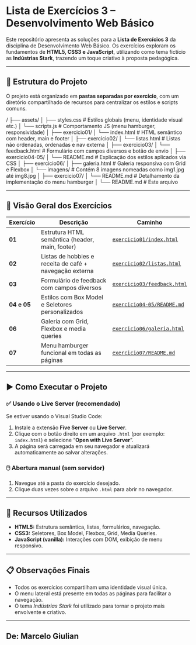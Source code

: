 # Lista de Exercícios 3 – Desenvolvimento Web Básico

Este repositório apresenta as soluções para a **Lista de Exercícios 3** da disciplina de Desenvolvimento Web Básico. Os exercícios exploram os fundamentos de **HTML5, CSS3 e JavaScript**, utilizando como tema fictício as **Indústrias Stark**, trazendo um toque criativo à proposta pedagógica.

---

## 📁 Estrutura do Projeto

O projeto está organizado em **pastas separadas por exercício**, com um diretório compartilhado de recursos para centralizar os estilos e scripts comuns.

/
├── assets/
│ ├── styles.css # Estilos globais (menu, identidade visual etc.)
│ └── scripts.js # Comportamento JS (menu hamburger, responsividade)
│
├── exercicio01/
│ └── index.html # HTML semântico com header, main e footer
│
├── exercicio02/
│ └── listas.html # Listas não ordenadas, ordenadas e nav externa
│
├── exercicio03/
│ └── feedback.html # Formulário com campos diversos e botão de envio
│
├── exercicio04-05/
│ └── README.md # Explicação dos estilos aplicados via CSS
│
├── exercicio06/
│ ├── galeria.html # Galeria responsiva com Grid e Flexbox
│ └── imagens/ # Contém 8 imagens nomeadas como img1.jpg até img8.jpg
│
├── exercicio07/
│ └── README.md # Detalhamento da implementação do menu hamburger
│
└── README.md # Este arquivo

---

## 📌 Visão Geral dos Exercícios

| Exercício | Descrição | Caminho |
|----------|------------|---------|
| **01** | Estrutura HTML semântica (header, main, footer) | [`exercicio01/index.html`](./exercicio01/index.html) |
| **02** | Listas de hobbies e receita de café + navegação externa | [`exercicio02/listas.html`](./exercicio02/listas.html) |
| **03** | Formulário de feedback com campos diversos | [`exercicio03/feedback.html`](./exercicio03/feedback.html) |
| **04 e 05** | Estilos com Box Model e Seletores personalizados | [`exercicio04-05/README.md`](./exercicio04-05/README.md) |
| **06** | Galeria com Grid, Flexbox e media queries | [`exercicio06/galeria.html`](./exercicio06/galeria.html) |
| **07** | Menu hamburger funcional em todas as páginas | [`exercicio07/README.md`](./exercicio07/README.md) |

---

## ▶️ Como Executar o Projeto

### ✅ Usando o Live Server (recomendado)
Se estiver usando o Visual Studio Code:
1. Instale a extensão **Five Server** ou **Live Server**.
2. Clique com o botão direito em um arquivo `.html` (por exemplo: `index.html`) e selecione “**Open with Live Server**”.
3. A página será carregada em seu navegador e atualizará automaticamente ao salvar alterações.

### 🖱️ Abertura manual (sem servidor)
1. Navegue até a pasta do exercício desejado.
2. Clique duas vezes sobre o arquivo `.html` para abrir no navegador.

---

## 🧪 Recursos Utilizados

- **HTML5:** Estrutura semântica, listas, formulários, navegação.
- **CSS3:** Seletores, Box Model, Flexbox, Grid, Media Queries.
- **JavaScript (vanilla):** Interações com DOM, exibição de menu responsivo.

---

## 📋 Observações Finais

- Todos os exercícios compartilham uma identidade visual única.
- O menu lateral está presente em todas as páginas para facilitar a navegação.
- O tema *Indústrias Stark* foi utilizado para tornar o projeto mais envolvente e criativo.

---

## De: Marcelo Giulian
